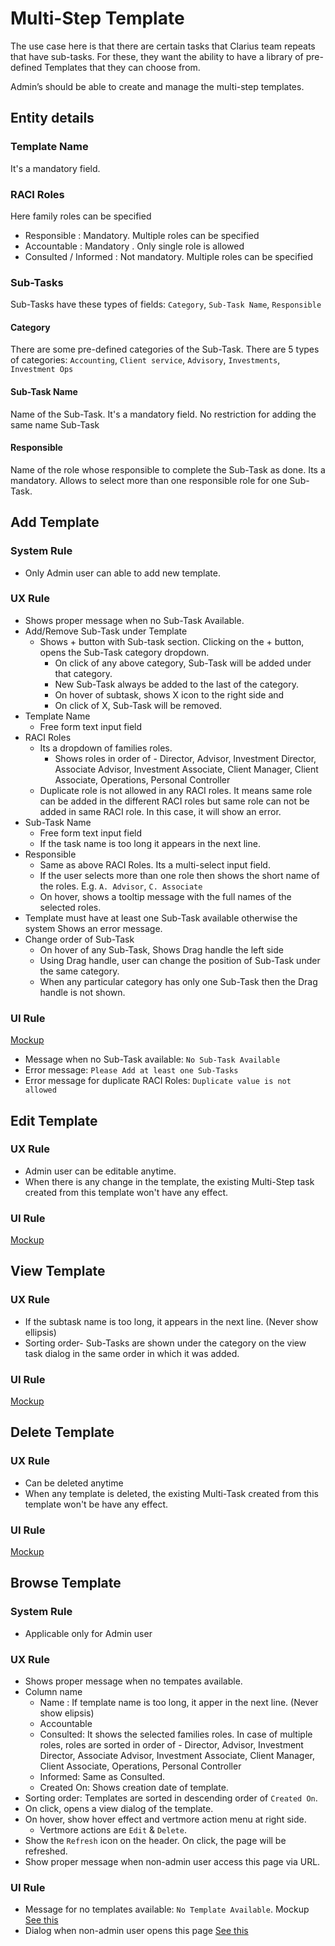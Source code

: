 # Multi-Step Template

The use case here is that there are certain tasks that Clarius team repeats that have sub-tasks.  For these, they want the ability to have a library of pre-defined Templates that they can choose from.

Admin’s should be able to create and manage the multi-step templates.  

## Entity details

### Template Name
It's a mandatory field.

### RACI Roles
Here family roles can be specified
- Responsible : Mandatory. Multiple roles can be specified
- Accountable : Mandatory . Only single role is allowed
- Consulted / Informed : Not mandatory. Multiple roles can be specified

### Sub-Tasks
Sub-Tasks have these types of fields: `Category`, `Sub-Task Name`, `Responsible`

#### Category
There are some pre-defined categories of the Sub-Task.
There are 5 types of categories: `Accounting`, `Client service`, `Advisory`, `Investments`, `Investment Ops`

#### Sub-Task Name
Name of the Sub-Task. It's a mandatory field.
No restriction for adding the same name Sub-Task

#### Responsible
Name of the role whose responsible to complete the Sub-Task as done. Its a mandatory. Allows to select more than one responsible role for one Sub-Task.

## Add Template
### System Rule
- Only Admin user can able to add new template.

### UX Rule
- Shows proper message when no Sub-Task Available.
- Add/Remove Sub-Task under Template
  - Shows + button with Sub-task section. Clicking on the + button, opens the Sub-Task category dropdown. 
    - On click of any above category, Sub-Task will be added under that category.
    - New Sub-Task always be added to the last of the category.
    - On hover of subtask, shows X icon to the right side and
    - On click of X, Sub-Task will be removed.
- Template Name
    - Free form text input field
- RACI Roles 
    - Its a dropdown of families roles.
      - Shows roles in order of - Director, Advisor, Investment Director, Associate Advisor, Investment Associate, Client Manager, Client Associate, Operations, Personal Controller
    - Duplicate role is not allowed in any RACI roles. It means same role can be added in the different RACI roles but same role can not be added in same RACI role. In this case, it will show an error.
- Sub-Task Name
  - Free form text input field
  - If the task name is too long it appears in the next line.
- Responsible
  - Same as above RACI Roles. Its a multi-select input field.
  - If the user selects more than one role then shows the short name of the roles. E.g. `A. Advisor`, `C. Associate` 
  - On hover, shows a tooltip message with the full names of the selected roles.
- Template must have at least one Sub-Task available otherwise the system Shows an error message.
- Change order of Sub-Task
  - On hover of any Sub-Task, Shows Drag handle the left side 
  - Using Drag handle, user can change the position of Sub-Task under the same category.
  - When any particular category has only one Sub-Task then the Drag handle is not shown.

### UI Rule
[Mockup](https://drive.google.com/file/d/1RXs1cr4PMLi44F6jgLUrzlG4k2gdf4Ox/view)
- Message when no Sub-Task available: `No Sub-Task Available`
- Error message: `Please Add at least one Sub-Tasks`
- Error message for duplicate RACI Roles: `Duplicate value is not allowed`

## Edit Template
### UX Rule
- Admin user can be editable anytime.
- When there is any change in the template, the existing Multi-Step task created from this template won't have any effect.

### UI Rule
[Mockup](https://drive.google.com/file/d/1RXs1cr4PMLi44F6jgLUrzlG4k2gdf4Ox/view)


## View Template
### UX Rule
- If the subtask name is too long, it appears in the next line. (Never show ellipsis)
- Sorting order- Sub-Tasks are shown under the category on the view task dialog in the same order in which it was added.

### UI Rule
[Mockup](https://drive.google.com/file/d/1KPGYZNyDayE4xvrnxfHwhWEyaE0EAcZI/view)


## Delete Template
### UX Rule
- Can be deleted anytime
- When any template is deleted, the existing Multi-Task created from this template won't be have any effect.

### UI Rule
[Mockup](//TODO)


## Browse Template
### System Rule
- Applicable only for Admin user

### UX Rule
- Shows proper message when no tempates available.
- Column name
  - Name : If template name is too long, it apper in the next line. (Never show elipsis)
  - Accountable
  - Consulted: It shows the selected families roles. In case of multiple roles, roles are sorted in order of - Director, Advisor, Investment Director, Associate Advisor, Investment Associate, Client Manager, Client Associate, Operations, Personal Controller
  - Informed: Same as Consulted.
  - Created On: Shows creation date of template.
- Sorting order: Templates are sorted in descending order of `Created On`.
- On click, opens a view dialog of the template.
- On hover, show hover effect and vertmore action menu at right side.
  - Vertmore actions are `Edit` & `Delete`.
- Show the `Refresh` icon on the header. On click, the page will be refreshed.
- Show proper message when non-admin user access this page via URL.

### UI Rule
- Message for no templates available: `No Template Available`.
Mockup [See this](https://drive.google.com/file/d/1kvHsG1RHnLJ6b4ynYNEySL3-meqicDRb/view?usp=sharing)
- Dialog when non-admin user opens this page [See this](https://drive.google.com/file/d/1XPxK3nuz3I4CaudPF1pmhEobbQFYcCf0/view?usp=sharing)
